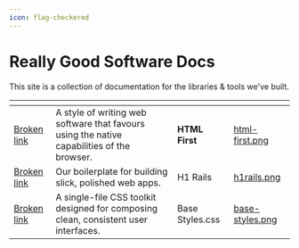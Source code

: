 ```yaml
---
icon: flag-checkered
---
```


# Really Good Software Docs

This site is a collection of documentation for the libraries & tools we've built.

<table data-card-size="large" data-view="cards"><thead><tr><th data-card-target data-type="content-ref"></th><th></th><th data-hidden></th><th data-hidden data-card-cover data-type="files"></th></tr></thead><tbody><tr><td><a href="broken-reference">Broken link</a></td><td>A style of writing web software that favours using the native capabilities of the browser.</td><td><strong>HTML First</strong></td><td><a href=".gitbook/assets/html-first.png">html-first.png</a></td></tr><tr><td><a href="broken-reference">Broken link</a></td><td>Our boilerplate for building slick, polished web apps.</td><td>H1 Rails</td><td><a href=".gitbook/assets/h1rails.png">h1rails.png</a></td></tr><tr><td><a href="broken-reference">Broken link</a></td><td>A single-file CSS toolkit designed for composing clean, consistent user interfaces.</td><td>Base Styles.css</td><td><a href=".gitbook/assets/base-styles.png">base-styles.png</a></td></tr></tbody></table>

